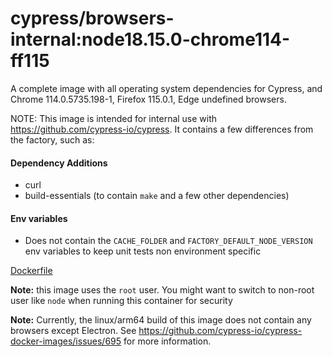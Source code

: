 # cypress/browsers-internal:node18.15.0-chrome114-ff115

A complete image with all operating system dependencies for Cypress, and Chrome 114.0.5735.198-1, Firefox 115.0.1, Edge undefined browsers.

NOTE: This image is intended for internal use with https://github.com/cypress-io/cypress. It contains a few differences from the factory, such as:

#### Dependency Additions
* curl
* build-essentials (to contain `make` and a few other dependencies)

#### Env variables
* Does not contain the `CACHE_FOLDER` and `FACTORY_DEFAULT_NODE_VERSION` env variables to keep unit tests non environment specific

[Dockerfile](Dockerfile)

**Note:** this image uses the `root` user. You might want to switch to non-root user like `node` when running this container for security

**Note:** Currently, the linux/arm64 build of this image does not contain any browsers except Electron. See https://github.com/cypress-io/cypress-docker-images/issues/695 for more information.
